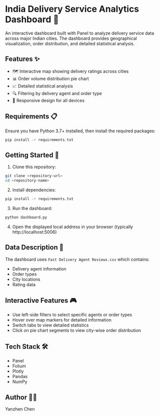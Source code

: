 # India Delivery Service Analytics Dashboard 🚚

An interactive dashboard built with Panel to analyze delivery service data across major Indian cities. The dashboard provides geographical visualization, order distribution, and detailed statistical analysis.

## Features ✨

- 🗺️ Interactive map showing delivery ratings across cities
- 📊 Order volume distribution pie chart
- 📈 Detailed statistical analysis
- 🔍 Filtering by delivery agent and order type
- 📱 Responsive design for all devices

## Requirements 📋

Ensure you have Python 3.7+ installed, then install the required packages:

```bash
pip install -r requirements.txt
```

## Getting Started 🚀

1. Clone this repository:
```bash
git clone <repository-url>
cd <repository-name>
```

2. Install dependencies:
```bash
pip install -r requirements.txt
```

3. Run the dashboard:
```bash
python dashboard.py
```

4. Open the displayed local address in your browser (typically http://localhost:5006)

## Data Description 📝

The dashboard uses `Fast Delivery Agent Reviews.csv` which contains:
- Delivery agent information
- Order types
- City locations
- Rating data

## Interactive Features 🎮

- Use left-side filters to select specific agents or order types
- Hover over map markers for detailed information
- Switch tabs to view detailed statistics
- Click on pie chart segments to view city-wise order distribution

## Tech Stack 🛠️

- Panel
- Folium
- Plotly
- Pandas
- NumPy

## Author 👨‍💻

Yanzhen Chen